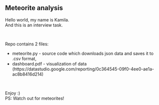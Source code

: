<h2>Meteorite analysis</h2>

<p>Hello world, my name is Kamila.<br>
And this is an interview task.</p>
<br>
<p>Repo contains 2 files:</p>
<ul>
    <li>meteorite.py - source code which downloads json data and saves it to .csv format,</li>
    <li>dashboard.pdf - visualization of data (https://datastudio.google.com/reporting/0c364545-09f0-4ee0-ae1a-ac8b8416d214)</li>
</ul>
<br>
<p>Enjoy :)<br>PS: Watch out for meteorites!</p>

